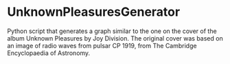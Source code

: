 # UnknownPleasuresGenerator
Python script that generates a graph similar to the one on the cover of the album Unknown Pleasures by Joy Division. The original cover was based on an image of radio waves from pulsar CP 1919, from The Cambridge Encyclopaedia of Astronomy.
